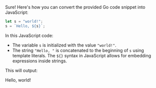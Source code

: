 Sure! Here's how you can convert the provided Go code snippet into JavaScript:

```javascript
let s = "world!";
s = `Hello, ${s}`;
```

In this JavaScript code:
- The variable `s` is initialized with the value `"world!"`.
- The string `"Hello, "` is concatenated to the beginning of `s` using template literals. The `${}` syntax in JavaScript allows for embedding expressions inside strings.

This will output:

Hello, world!

